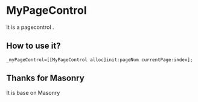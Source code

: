 # MyPageControl
It is a pagecontrol .

## How to use it?

```obj-c
_myPageControl=[[MyPageControl alloc]init:pageNum currentPage:index];
```

## Thanks for Masonry

It is base on Masonry
